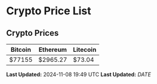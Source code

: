 # Crypto Price List

## Crypto Prices
| Bitcoin | Ethereum | Litecoin |
| ------- | -------- | -------- |
| $77155 | $2965.27 | $73.04 |
**Last Updated:** 2024-11-08 19:49 UTC
**Last Updated:** $DATE$
